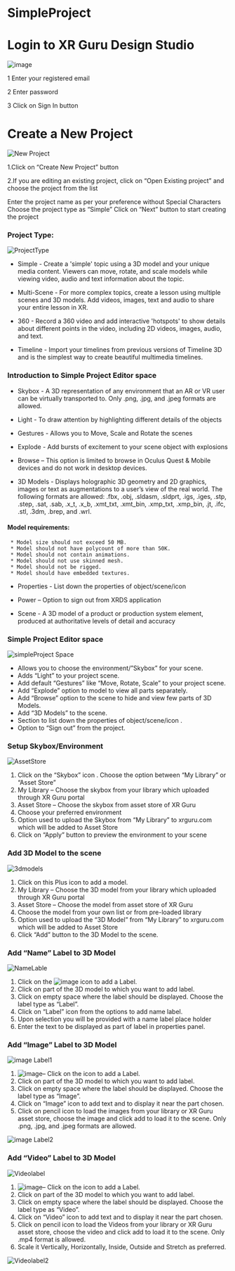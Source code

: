 # SimpleProject
 
# Login to XR Guru Design Studio


![image](https://user-images.githubusercontent.com/101865042/160546936-bc1f031d-f99a-48e1-9d98-2605e3b333d7.png)

 
1 Enter your registered email

2 Enter password

3 Click on Sign In button

 
# Create a New Project

 

![New Project](https://user-images.githubusercontent.com/101865042/160548449-2c01b61c-0232-4282-94c3-b2e9b4cedc95.PNG)

1.Click on “Create New Project” button

2.If you are editing an existing project, click on “Open Existing project” and choose the project from the list


Enter the project name as per your preference without Special Characters
Choose the project type as “Simple” 
Click on “Next” button to start creating the project

### Project Type:
 
 
 ![ProjectType](https://user-images.githubusercontent.com/101865042/160559506-43675aa7-d33f-4c14-9a3f-27a3cabf8356.PNG)

- Simple - Create a 'simple' topic using a 3D model and your unique media content. Viewers can move, rotate, and scale models while viewing video, audio and text information about the topic.

- Multi-Scene - For more complex topics, create a lesson using multiple scenes and 3D models. Add videos, images, text and audio to share your entire lesson in XR.

- 360 - Record a 360 video and add interactive 'hotspots' to show details about different points in the video, including 2D videos, images, audio, and text.

- Timeline - Import your timelines from previous versions of Timeline 3D and is the simplest way to create beautiful multimedia timelines.




### Introduction to Simple Project Editor space




 * Skybox - A 3D representation of any environment that an AR or VR user can be virtually transported to. 
	    Only .png, .jpg, and .jpeg formats are allowed.
 * Light -   To draw attention by highlighting different details of the objects 
 * Gestures - Allows you to Move, Scale and Rotate the scenes 

 * Explode - Add bursts of excitement to your scene object with explosions

 * Browse – This option is limited to browse in Oculus Quest & Mobile devices and do not work in desktop devices. 

 * 3D Models - Displays holographic 3D geometry and 2D graphics, images or text as augmentations to a user’s view of the real world. The following formats are allowed:
.fbx, .obj, .sldasm, .sldprt, .igs, .iges, .stp, .step, .sat, .sab, .x_t, .x_b, .xmt_txt, .xmt_bin, .xmp_txt, .xmp_bin, .jt, .ifc, .stl, .3dm, .brep, and .wrl.
#### Model requirements:
     * Model size should not exceed 50 MB.
     * Model should not have polycount of more than 50K.
     * Model should not contain animations.
     * Model should not use skinned mesh.
     * Model should not be rigged.
     * Model should have embedded textures.

 * Properties - List down the properties of object/scene/icon 

 * Power – Option to sign out from XRDS application
 * Scene - A 3D model of a product or production system element, produced at authoritative levels of detail and accuracy 


### Simple Project Editor space

![simpleProject Space](https://user-images.githubusercontent.com/101865042/160560428-d63ebea9-2895-4697-a6cf-5d319bc29a04.PNG)


 - Allows you to choose the environment/”Skybox” for your scene.
 - Adds “Light” to your project scene.
 - Add default “Gestures” like “Move, Rotate, Scale” to your project scene.
 - Add “Explode” option to model to view all parts separately. 
 - Add “Browse” option to the scene to hide and view few parts of 3D Models.
 - Add “3D Models” to the scene.
 - Section to list down the properties of object/scene/icon .
 - Option to “Sign out” from the project.


### Setup Skybox/Environment  


![AssetStore](https://user-images.githubusercontent.com/101865042/160569016-f9f78e20-9725-4f86-9f3b-763bbb3e9eae.PNG)


1. Click on the “Skybox” icon . Choose the option between “My Library” or “Asset Store”
2. My Library – Choose the skybox from your library which uploaded through XR Guru portal
3. Asset Store – Choose the skybox from asset store of XR Guru
4. Choose your preferred environment
5. Option used to upload the Skybox from “My Library” to xrguru.com which will be added to Asset Store
6. Click on “Apply” button to preview the environment to your scene


### Add 3D Model to the scene


![3dmodels](https://user-images.githubusercontent.com/101865042/160592017-01d6df51-9981-434d-a9e1-1d3ca68ced94.PNG)

1. Click on this Plus icon to add a model. 
2. My Library – Choose the 3D model from your library which uploaded through XR Guru portal
3. Asset Store – Choose the model from asset store of XR Guru
4. Choose the model from your own list or from pre-loaded library
5. Option used to upload the “3D Model”  from “My Library” to xrguru.com which will be added to Asset Store
6. Click “Add” button to the 3D Model to the scene.

### Add “Name” Label to 3D Model

![NameLable](https://user-images.githubusercontent.com/101865042/160600585-7b80665c-2135-4764-9760-1a064037ee2f.PNG)

1. Click on the ![image](https://user-images.githubusercontent.com/101865042/160600710-a54ba657-3a48-4b61-b7c7-8df7e0e8abb2.png) icon to add a Label. 
2. Click on part of the 3D model to which you want to add label.
3. Click on empty space where the label should be displayed. Choose the label type as “Label”.
4. Click on  “Label” icon from the options to add name label.
5. Upon selection you will be provided with a name label place holder  
6. Enter the text to be displayed as part of label in properties panel.





### Add “Image” Label to 3D Model

![image Label1](https://user-images.githubusercontent.com/101865042/160604095-99e2617d-a9ba-4997-b5c3-51996cdf2bb7.PNG)


 
1. ![image](https://user-images.githubusercontent.com/101865042/160603835-507ab03b-c5d1-4691-9624-25f44f6b54de.png)– Click on the icon to add a Label. 
2. Click on part of the 3D model to which you want to add label.
3. Click on empty space where the label should be displayed. Choose the label type as “Image”.
4. Click on  “Image” icon to add text  and to display it  near the part chosen.
5. Click on pencil icon to load the images from your library or XR Guru asset store, choose the image and click add to load it to the scene. Only .png, .jpg, and .jpeg formats are allowed.


![image Label2](https://user-images.githubusercontent.com/101865042/160604109-52c67ff8-7719-4318-88c5-95a2cf669ad6.PNG)

### Add “Video” Label to 3D Model

 ![Videolabel](https://user-images.githubusercontent.com/101865042/160619076-15f0e164-944f-4b2b-87aa-620d2d99e322.PNG)


1. ![image](https://user-images.githubusercontent.com/101865042/160603835-507ab03b-c5d1-4691-9624-25f44f6b54de.png)– Click on the icon to add a Label. 
2. Click on part of the 3D model to which you want to add label.
3. Click on empty space where the label should be displayed. Choose the label type as “Video”.
4. Click on  “Video” icon to add text  and to display it  near the part chosen. 
5. Click on pencil icon to load the Videos from your library or XR Guru asset store, choose the video and click add to load it to the scene. Only .mp4 format is allowed.
6. Scale it Vertically, Horizontally, Inside, Outside and Stretch as preferred.


![Videolabel2](https://user-images.githubusercontent.com/101865042/160619102-2eb0b5e7-57dc-4c63-b36e-39abfbf272fc.PNG)



